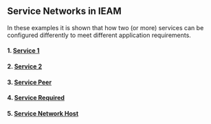 ## Service Networks in IEAM

In these examples it is shown that how two (or more) services can be configured differently to meet different application requirements. 

#### 1. [Service 1](https://github.com/edgedock/example/tree/master/network/register/01-service1)

#### 2. [Service 2](https://github.com/edgedock/example/tree/master/network/register/02-service2)

#### 3. [Service Peer](https://github.com/edgedock/example/tree/master/network/register/03-service-peer)                   

#### 4. [Service Required](https://github.com/edgedock/example/tree/master/network/register/04-service-required)

#### 5. [Service Network Host](https://github.com/edgedock/example/tree/master/network/register/05-service-network-host)
 

